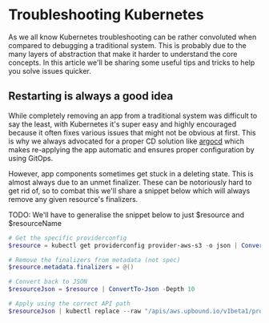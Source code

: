 # Troubleshooting Kubernetes

As we all know Kubernetes troubleshooting can be rather convoluted when compared to debugging a traditional system. This is probably due to the many layers of abstraction that make it harder to understand the core concepts. In this article we'll be sharing some useful tips and tricks to help you solve issues quicker.

## Restarting is always a good idea

While completely removing an app from a traditional system was difficult to say the least, with Kubernetes it's super easy and highly encouraged because it often fixes various issues that might not be obvious at first. This is why we always advocated for a proper CD solution like [argocd](https://argo-cd.readthedocs.io/en/stable/) which makes re-applying the app automatic and ensures proper configuration by using GitOps.

However, app components sometimes get stuck in a deleting state. This is almost always due to an unmet finalizer. These can be notoriously hard to get rid of, so to combat this we'll share a snippet below which will always remove any given resource's finalizers.

TODO: We'll have to generalise the snippet below to just $resource and $resourceName

```powershell
# Get the specific providerconfig
$resource = kubectl get providerconfig provider-aws-s3 -o json | ConvertFrom-Json

# Remove the finalizers from metadata (not spec)
$resource.metadata.finalizers = @()

# Convert back to JSON
$resourceJson = $resource | ConvertTo-Json -Depth 10

# Apply using the correct API path
$resourceJson | kubectl replace --raw "/apis/aws.upbound.io/v1beta1/providerconfigs/provider-aws-s3" -f -
```